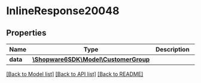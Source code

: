 # InlineResponse20048

## Properties
Name | Type | Description | Notes
------------ | ------------- | ------------- | -------------
**data** | [**\Shopware6SDK\Model\CustomerGroup**](CustomerGroup.md) |  | [optional] 

[[Back to Model list]](../../README.md#documentation-for-models) [[Back to API list]](../../README.md#documentation-for-api-endpoints) [[Back to README]](../../README.md)

